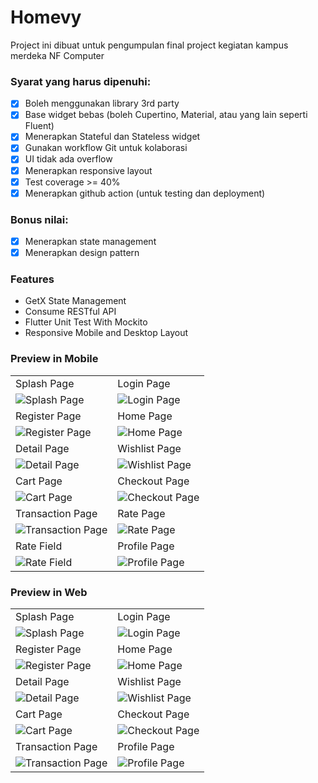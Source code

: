 # Homevy

Project ini dibuat untuk pengumpulan final project kegiatan kampus merdeka NF Computer <br>

### Syarat yang harus dipenuhi: <br>

- [x] Boleh menggunakan library 3rd party
- [x] Base widget bebas (boleh Cupertino, Material, atau yang lain seperti Fluent)
- [x] Menerapkan Stateful dan Stateless widget
- [x] Gunakan workflow Git untuk kolaborasi
- [x] UI tidak ada overflow
- [x] Menerapkan responsive layout
- [x] Test coverage >= 40%
- [x] Menerapkan github action (untuk testing dan deployment)

### Bonus nilai: <br>

- [x] Menerapkan state management
- [x] Menerapkan design pattern

### Features

- GetX State Management
- Consume RESTful API
- Flutter Unit Test With Mockito
- Responsive Mobile and Desktop Layout

### Preview in Mobile

|                                                       |                                                       |
| ----------------------------------------------------- | ----------------------------------------------------- |
| Splash Page                                           | Login Page                                            |
| ![Splash Page](assets/github-prev/splashview.png)     | ![Login Page](assets/github-prev/loginview.png)       |
| Register Page                                         | Home Page                                             |
| ![Register Page](assets/github-prev/registerview.png) | ![Home Page](assets/github-prev/homeview.png)         |
| Detail Page                                           | Wishlist Page                                         |
| ![Detail Page](assets/github-prev/detailview.png)     | ![Wishlist Page](assets/github-prev/wishlistview.png) |
| Cart Page                                             | Checkout Page                                         |
| ![Cart Page](assets/github-prev/cartview.png)         | ![Checkout Page](assets/github-prev/checkoutview.png) |
| Transaction Page                                      | Rate Page                                             |
| ![Transaction Page](assets/github-prev/orderview.png) | ![Rate Page](assets/github-prev/rateview.png)         |
| Rate Field                                            | Profile Page                                          |
| ![Rate Field](assets/github-prev/rate2view.png)       | ![Profile Page](assets/github-prev/profileview.png)   |

### Preview in Web

|                                                             |                                                       |
| ----------------------------------------------------------- | ----------------------------------------------------- |
| Splash Page                                                 | Login Page                                            |
| ![Splash Page](assets/github-prev/splashdesk.png)           | ![Login Page](assets/github-prev/logindesk.png)       |
| Register Page                                               | Home Page                                             |
| ![Register Page](assets/github-prev/registerdesk.png)       | ![Home Page](assets/github-prev/homedesk.png)         |
| Detail Page                                                 | Wishlist Page                                         |
| ![Detail Page](assets/github-prev/detaildesk.png)           | ![Wishlist Page](assets/github-prev/wishlistdesk.png) |
| Cart Page                                                   | Checkout Page                                         |
| ![Cart Page](assets/github-prev/cartdesk.png)               | ![Checkout Page](assets/github-prev/checkoutdesk.png) |
| Transaction Page                                            | Profile Page                                          |
| ![Transaction Page](assets/github-prev/transactiondesk.png) | ![Profile Page](assets/github-prev/profiledesk.png)   |
